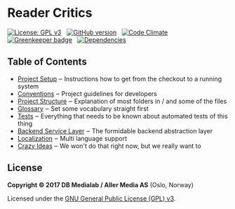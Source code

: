 # Reader Critics

[![License: GPL v3](https://img.shields.io/badge/License-GPL%20v3-blue.svg)](http://www.gnu.org/licenses/gpl-3.0)
&nbsp;
[![GitHub version](https://badge.fury.io/gh/dbmedialab%2Freader-critics.svg)](https://badge.fury.io/gh/dbmedialab%2Freader-critics)
&nbsp;
[![Code Climate](https://codeclimate.com/github/dbmedialab/reader-critics/badges/gpa.svg)](https://codeclimate.com/github/dbmedialab/reader-critics)
&nbsp;
[![Greenkeeper badge](https://badges.greenkeeper.io/dbmedialab/Reader-critics.svg?token=a55103c0252ec9f2b14f7bb9af0229280aeba52887991f94b78b271f245e9f0c)](https://greenkeeper.io/)
&nbsp;
[![Dependencies](https://david-dm.org/dbmedialab/reader-critics/status.svg)](https://david-dm.org//dbmedialab/reader-critics)

## Table of Contents

* [Project Setup](doc/project-setup.md) ‒ Instructions how to get from the checkout to a running system
* [Conventions](doc/conventions.md) ‒ Project guidelines for developers
* [Project Structure](doc/project-structure.md) ‒ Explanation of most folders in / and some of the files
* [Glossary](doc/glossary.md) ‒ Set some vocabulary straight first
* [Tests](doc/tests.md) ‒ Everything that needs to be known about automated tests of this thing
* [Backend Service Layer](doc/backend-service-layer.md) ‒ The formidable backend abstraction layer
* [Localization](doc/localization.md) ‒ Multi language support
* [Crazy Ideas](doc/think-about-these-crazy-ideas.md) ‒ We won't do that right now, but we really want to

## License

**Copyright © 2017 DB Medialab / Aller Media AS** (Oslo, Norway)

Licensed under the [GNU General Public License (GPL) v3](LICENSE.txt).
